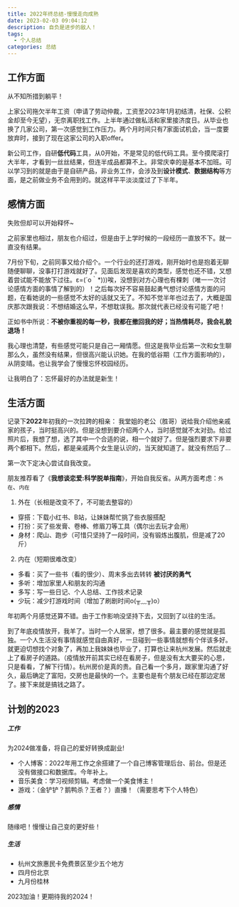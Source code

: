 ```yaml
---
title: 2022年终总结-慢慢走向成熟
date: 2023-02-03 09:04:12
description: 自负是进步的敌人！
tags:
  - 个人总结
categories: 总结
---
```


## 工作方面

从不知所措到躺平！

上家公司拖欠半年工资（申请了劳动仲裁，工资至2023年1月初结清，社保、公积金却至今无望），无奈离职找工作。上半年通过做私活和家里接济度日。从毕业也换了几家公司，第一次感觉到工作压力。两个月时间只有7家面试机会，当一度要放弃时，接到了现在这家公司的入职offer。

新公司工作，自研**低代码**工具，从0开始，不是常见的低代码工具。至今摸爬滚打大半年，才看到一丝丝结果，但连半成品都算不上。非常庆幸的是基本不加班。可以学习到的就是由于是自研产品，非业务工作，会涉及到**设计模式**、**数据结构**等方面，是之前做业务不会用到的。就这样平平淡淡度过了下半年。

## 感情方面

失败但却可以开始释怀~

之前家里也相过，朋友也介绍过，但是由于上学时候的一段经历一直放不下。就一直没有结果。

7月份下旬，之前同事又给介绍个。一个行业的还打游戏，刚开始时也是抱着无聊随便聊聊，没事打打游戏就好了。见面后发现是喜欢的类型，感觉也还不错，又想着尝试能不能放下过往。ε=(´ο｀*)))唉，没想到对方心理也有棵刺（唯一一次讨论感情方面的事情了解到的）！之后每次好不容易鼓起勇气想讨论感情方面的问题，在看她说的一些感觉不太好的话就又无了。不知不觉半年也过去了，大概是国庆那次跟我说：不想结婚这么早，不想耽误我。那次就代表已经没有可能了吧！

正如书中所说：**不被你重视的每一秒，我都在撤回我的好；当热情耗尽，我会礼貌退场！**

我心理也清楚，有些感觉可能只是自己一厢情愿。但这是我毕业后第一次和女生聊那么久，虽然没有结果，但很高兴能认识她。在我的低谷期（工作方面影响的），从阴变晴。也让我学会了慢慢忘怀校园经历。

让我明白了：忘怀最好的办法就是新生！

## 生活方面

记录下**2022**年初我的一次拉跨的相亲：
我堂姐的老公（胜哥）说给我介绍他亲戚家的孩子，当时挺高兴的。但是没想到要介绍两个人，当时感觉就不太对劲。给过照片后，我想了想，选了其中一个合适的说，相一个就好了。但是强烈要求下非要两个都相下。然后，都是亲戚两个女生是认识的，当天就知道了。就没有然后了...

第一次下定决心尝试自我改变。

朋友推荐看了《**我想谈恋爱:科学脱单指南**》，开始自我反省。从两方面考虑：`外在`、`内在`

1. 外在（长相是改变不了，不可能去整容的）
  - 穿搭：下载小红书、B站，让妹妹帮忙挑了些衣服搭配
  - 打扮：买了些发膏、卷棒、修眉刀等工具（偶尔出去玩才会用）
  - 身材：爬山、跑步（可惜只坚持了一段时间，没有锻炼出腹肌，但是减了20斤）

2. 内在（短期很难改变）
  - 多看：买了一些书（看的很少）、周末多出去转转 **被讨厌的勇气**
  - 多听：增加家里人和朋友的沟通
  - 多写：写一些日记、个人总结、工作技术记录
  - 少玩：减少打游戏时间（增加了刷剧时间o(╥﹏╥)o）

年初两个月感觉还算不错。由于工作影响没坚持下去，又回到了以往的生活。

到了年底疫情放开，我羊了。当时一个人居家，想了很多。最主要的感觉就是孤独。一个人生活没有事情就感觉自由真好，一旦碰到一些事情就想有个伴该多好。就更迫切想找个对象了，再加上我妹妹也毕业了，打算也让来杭州发展。然后就走上了看房子的道路。（疫情放开前其实已经在看房子，但是没有太大要买的心思，只是看看，了解下行情）。杭州房价是真的贵。自己看一个多月，跟家里沟通了好久，最后确定了富阳，交房也是最快的一个。主要也是有个朋友已经在那边定居了。接下来就是搞钱之路了。


## 计划的2023

##### 工作
为2024做准备，将自己的爱好转换成副业!
- 个人博客：2022年用工作之余搭建了一个自己博客管理后台、前台。但是还没有做接口和数据库。今年补上。
- 音乐美食：学习视频剪辑。考虑做一个美食博主！
- 游戏：（金铲铲？鹅鸭杀？王者？）直播！（需要思考下个人特色）

##### 感情
随缘吧！慢慢让自己变的更好些！

##### 生活
- 杭州文旅惠民卡免费景区至少五个地方
- 四月份北京
- 九月份桂林

2023加油！更期待我的2024！